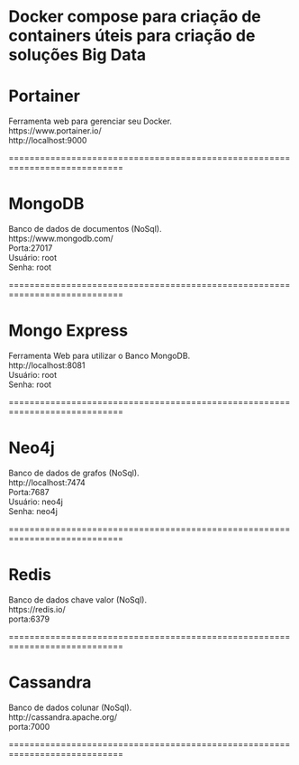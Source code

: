 # Docker compose para criação de containers úteis para criação de soluções Big Data

<h1> Portainer </h1>
Ferramenta web para gerenciar seu Docker. </br>
https://www.portainer.io/ </br>
http://localhost:9000 </br>

============================================================================


<h1> MongoDB </h1>
Banco de dados de documentos (NoSql). </br>
https://www.mongodb.com/ </br>
Porta:27017 </br>
Usuário: root </br>
Senha: root </br>

============================================================================

<h1> Mongo Express </h1>
Ferramenta Web para utilizar o Banco MongoDB. </br>
http://localhost:8081 </br>
Usuário: root </br>
Senha: root </br>

============================================================================

<h1> Neo4j </h1>
Banco de dados de grafos (NoSql). </br>
http://localhost:7474 </br>
Porta:7687 </br>
Usuário: neo4j </br>
Senha: neo4j </br>

============================================================================

<h1> Redis </h1>
Banco de dados chave valor (NoSql). </br>
https://redis.io/ </br>
porta:6379 </br>

============================================================================

<h1> Cassandra </h1>
Banco de dados colunar (NoSql). </br>
http://cassandra.apache.org/ </br>
porta:7000 </br>

============================================================================
